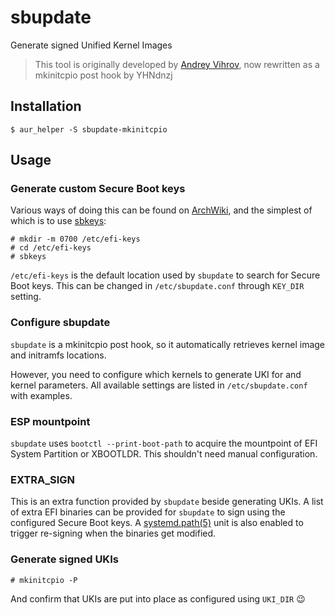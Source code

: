 # sbupdate

Generate signed Unified Kernel Images

> This tool is originally developed by [Andrey Vihrov](https://github.com/andreyv/sbupdate),
> now rewritten as a mkinitcpio post hook by YHNdnzj

## Installation

```console
$ aur_helper -S sbupdate-mkinitcpio
```

## Usage

### Generate custom Secure Boot keys

Various ways of doing this can be found on [ArchWiki](https://wiki.archlinux.org/title/Unified_Extensible_Firmware_Interface/Secure_Boot#Creating_keys), and the simplest of which is to use [sbkeys](https://github.com/electrickite/sbkeys):

```console
# mkdir -m 0700 /etc/efi-keys
# cd /etc/efi-keys
# sbkeys
```

`/etc/efi-keys` is the default location used by `sbupdate` to search for Secure Boot keys. This can be changed in `/etc/sbupdate.conf` through `KEY_DIR` setting.

### Configure sbupdate

`sbupdate` is a mkinitcpio post hook, so it automatically retrieves kernel image and initramfs locations.

However, you need to configure which kernels to generate UKI for and kernel parameters. All available settings are listed in `/etc/sbupdate.conf` with examples.

### ESP mountpoint

`sbupdate` uses `bootctl --print-boot-path` to acquire the mountpoint of EFI System Partition or XBOOTLDR. This shouldn't need manual configuration.

### EXTRA_SIGN

This is an extra function provided by `sbupdate` beside generating UKIs. A list of extra EFI binaries can be provided for `sbupdate` to sign using the configured Secure Boot keys. A [systemd.path(5)](https://man.archlinux.org/man/systemd.path.5.en) unit is also enabled to trigger re-signing when the binaries get modified.

### Generate signed UKIs

```console
# mkinitcpio -P
```

And confirm that UKIs are put into place as configured using `UKI_DIR` 😉
